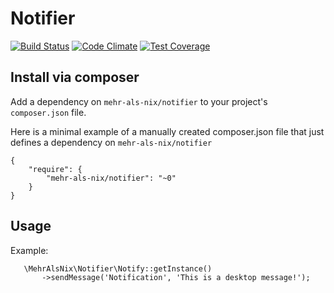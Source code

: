 # Notifier

[![Build Status](https://travis-ci.org/MehrAlsNix/Notifier.svg?branch=develop)](https://travis-ci.org/MehrAlsNix/Notifier) [![Code Climate](https://codeclimate.com/github/MehrAlsNix/Notifier/badges/gpa.svg)](https://codeclimate.com/github/MehrAlsNix/Notifier) [![Test Coverage](https://codeclimate.com/github/MehrAlsNix/Notifier/badges/coverage.svg)](https://codeclimate.com/github/MehrAlsNix/Notifier/coverage)

## Install via composer

Add a dependency on `mehr-als-nix/notifier` to your project's `composer.json` file.

Here is a minimal example of a manually created composer.json file that just defines a dependency on `mehr-als-nix/notifier`
```
{
    "require": {
        "mehr-als-nix/notifier": "~0"
    }
}
```

## Usage

Example:
```
   \MehrAlsNix\Notifier\Notify::getInstance()
       ->sendMessage('Notification', 'This is a desktop message!');
```
